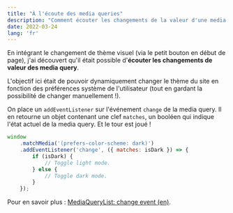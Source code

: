 ```yaml
---
title: "À l'écoute des media queries"
description: "Comment écouter les changements de la valeur d'une media query en JavaScript"
date: 2022-03-24
lang: 'fr'
---
```


En intégrant le changement de thème visuel (via le petit bouton en début de page), j'ai découvert qu'il était possible d'**écouter les changements de valeur des media query**.

L'objectif ici était de pouvoir dynamiquement changer le thème du site en fonction des préférences système de l'utilisateur (tout en gardant la possibilité de changer manuellement !).

On place un `addEventListener` sur l'événement `change` de la media query. Il en retourne un objet contenant une clef `matches`, un booléen qui indique l'état actuel de la media query. Et le tour est joué !

```javascript
window
	.matchMedia('(prefers-color-scheme: dark)')
	.addEventListener('change', ({ matches: isDark }) => {
		if (isDark) {
			// Toggle light mode.
		} else {
			// Toggle dark mode.
		}
	});
```

Pour en savoir plus : [MediaQueryList: change event (en)](https://developer.mozilla.org/en-US/docs/Web/API/MediaQueryList/change_event).
